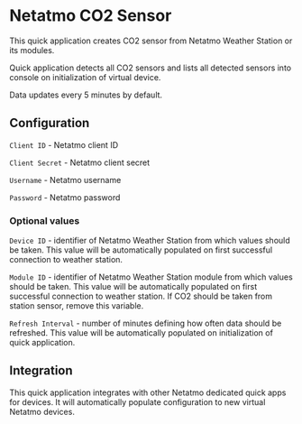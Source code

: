 # Netatmo CO2 Sensor

This quick application creates CO2 sensor from Netatmo Weather Station or its modules.

Quick application detects all CO2 sensors and lists all detected sensors into console on initialization of virtual device.

Data updates every 5 minutes by default.

## Configuration

`Client ID` - Netatmo client ID

`Client Secret` - Netatmo client secret

`Username` - Netatmo username

`Password` - Netatmo password

### Optional values

`Device ID` - identifier of Netatmo Weather Station from which values should be taken. This value will be automatically populated on first successful connection to weather station.

`Module ID` - identifier of Netatmo Weather Station module from which values should be taken. This value will be automatically populated on first successful connection to weather station. If CO2 should be taken from station sensor, remove this variable.

`Refresh Interval` - number of minutes defining how often data should be refreshed. This value will be automatically populated on initialization of quick application.

## Integration

This quick application integrates with other Netatmo dedicated quick apps for devices. It will automatically populate configuration to new virtual Netatmo devices.